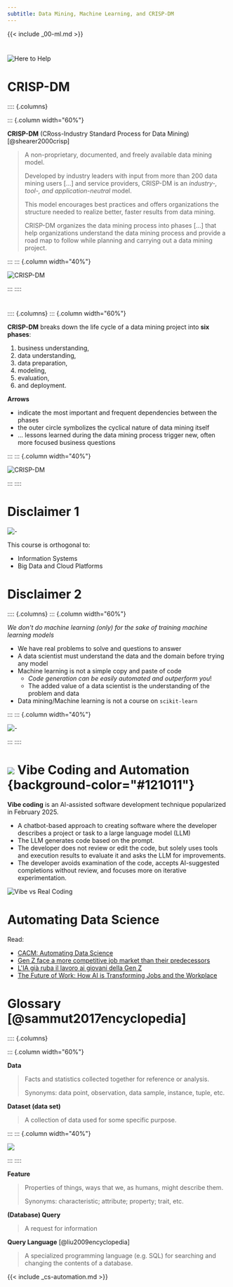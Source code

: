 ```yaml
---
subtitle: Data Mining, Machine Learning, and CRISP-DM
---
```


{{< include _00-ml.md >}}

#

![Here to Help](https://imgs.xkcd.com/comics/here_to_help.png)

# CRISP-DM

:::: {.columns}

::: {.column width="60%"}

**CRISP-DM** (CRoss-Industry Standard Process for Data Mining) [@shearer2000crisp]

> A non-proprietary, documented, and freely available data mining model.
>
> Developed by industry leaders with input from more than 200 data mining users [...] and service providers, CRISP-DM is an *industry-, tool-, and application-neutral* model.
>
> This model encourages best practices and offers organizations the structure needed to realize better, faster results from data mining.
>
> CRISP-DM organizes the data mining process into phases [...] that help organizations understand the data mining process and provide a road map to follow while planning and carrying out a data mining project.

:::
::: {.column width="40%"}

![CRISP-DM](./img/crispdm_en.svg)

:::
::::

#

:::: {.columns}
::: {.column width="60%"}

**CRISP-DM** breaks down the life cycle of a data mining project into **six phases**:

1. business understanding,
1. data understanding,
1. data preparation,
1. modeling,
1. evaluation,
1. and deployment.

**Arrows**

- indicate the most important and frequent dependencies between the phases
- the outer circle symbolizes the cyclical nature of data mining itself
- ... lessons learned during the data mining process trigger new, often more focused business questions

:::
::: {.column width="40%"}

![CRISP-DM](./img/crispdm_en.svg)

:::
::::

# Disclaimer 1

![-](./img/dgvsds.jpg)

This course is orthogonal to:

- Information Systems
- Big Data and Cloud Platforms

# Disclaimer 2

:::: {.columns}
::: {.column width="60%"}

*We don't do machine learning (only) for the sake of training machine learning models*

- We have real problems to solve and questions to answer
- A data scientist must understand the data and the domain before trying any model
- Machine learning is not a simple copy and paste of code
    - *Code generation can be easily automated and outperform you*!
    - The added value of a data scientist is the understanding of the problem and data
- Data mining/Machine learning is not a course on `scikit-learn`

:::
::: {.column width="40%"}

![-](https://en.meming.world/images/en/a/a3/We_Don%27t_Do_That_Here.jpg)

:::
::::

# <img src="./img/cs.svg" class="title-icon" /> Vibe Coding and Automation {background-color="#121011"}

**Vibe coding** is an AI-assisted software development technique popularized in February 2025.

- A chatbot-based approach to creating software where the developer describes a project or task to a large language model (LLM)
- The LLM generates code based on the prompt.
- The developer does not review or edit the code, but solely uses tools and execution results to evaluate it and asks the LLM for improvements.
- The developer avoids examination of the code, accepts AI-suggested completions without review, and focuses more on iterative experimentation.

![[Vibe vs Real Coding](https://www.northcoders.com/blog/what-is-vibe-coding-and-can-it-replace-traditional-coding/)](https://www.northcoders.com/app/uploads/2025/06/vibe-coding-vs-real-coding-comparison-table-1.png)

# Automating Data Science

Read:

- [CACM: Automating Data Science](https://cacm.acm.org/research/automating-data-science/)
- [Gen Z face a more competitive job market than their predecessors](https://www.weforum.org/stories/2025/09/gen-z-are-competitive-job-market-randstad/)
- [L'IA già ruba il lavoro ai giovani della Gen Z](https://www.ilsole24ore.com/art/l-intelligenza-artificiale-gia-ruba-lavoro-giovani-gen-z-AHgfnmz?refresh_ce=1)
- [The Future of Work: How AI is Transforming Jobs and the Workplace](https://www.bcg.com/publications/2024/future-of-work-how-ai-is-transforming-jobs-and-the-workplace)

# Glossary [@sammut2017encyclopedia]

:::: {.columns}

::: {.column width="60%"}

**Data**

> Facts and statistics collected together for reference or analysis.
>
> Synonyms: data point, observation, data sample, instance, tuple, etc.

**Dataset (data set)**

> A collection of data used for some specific purpose.

:::
::: {.column width="40%"}

![](https://github.com/user-attachments/assets/6b3f38bf-1a0f-4979-b141-854508d5faa9)

:::
::::

**Feature**

> Properties of things, ways that we, as humans, might describe them.
>
> Synonyms: characteristic; attribute; property; trait, etc.

**(Database) Query**

> A request for information

**Query Language** [@liu2009encyclopedia]

> A specialized programming language (e.g. SQL) for searching and changing the contents of a database.

{{< include _cs-automation.md >}}
